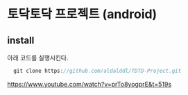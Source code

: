 # 토닥토닥 프로젝트 (android)

## install

아래 코드를 실행시킨다.

```c
  git clone https://github.com/aldalddl/TDTD-Project.git
```



https://www.youtube.com/watch?v=prTo8yogprE&t=519s

